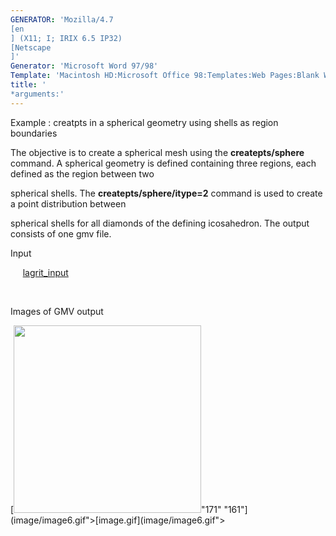 ```yaml
---
GENERATOR: 'Mozilla/4.7 
[en
] (X11; I; IRIX 6.5 IP32) 
[Netscape
]'
Generator: 'Microsoft Word 97/98'
Template: 'Macintosh HD:Microsoft Office 98:Templates:Web Pages:Blank Web Page'
title: '
*arguments:'
---
```


 Example : creatpts in a spherical geometry using shells as region
 boundaries

  The objective is to create a spherical mesh using the
  **createpts/sphere** command.
  A spherical geometry is defined containing three regions, each
  defined as the region between two

  spherical shells. The **createpts/sphere/itype=2** command is used
  to create a point distribution between

  spherical shells for all diamonds of the defining icosahedron. The
  output consists of one gmv file.

 Input

      [lagrit\_input](../lagrit_input6)

  

 Images of GMV output

 [<img height="300" width="300" src="/assets/images/image6tn.gif">"171"
 "161"](image/image6.gif">[image.gif](image/image6.gif">
